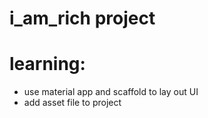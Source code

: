 # i_am_rich project
# learning:
* use material app and scaffold to lay out UI
* add asset file to project

